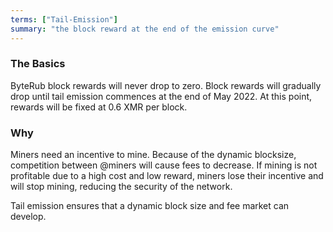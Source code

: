```yaml
---
terms: ["Tail-Emission"]
summary: "the block reward at the end of the emission curve"
---
```


### The Basics

ByteRub block rewards will never drop to zero. Block rewards will gradually drop until tail emission commences at the end of May 2022. At this point, rewards will be fixed at 0.6 XMR per block.

### Why

Miners need an incentive to mine. Because of the dynamic blocksize, competition between @miners will cause fees to decrease. If mining is not profitable due to a high cost and low reward, miners lose their incentive and will stop mining, reducing the security of the network.

Tail emission ensures that a dynamic block size and fee market can develop.
